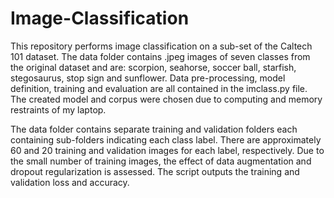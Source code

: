 # Image-Classification
This repository performs image classification on a sub-set of the Caltech 101 dataset. The data folder contains .jpeg images of seven classes from the original dataset and are: scorpion, seahorse, soccer ball, starfish, stegosaurus, stop sign and sunflower. Data pre-processing, model definition, training and evaluation are all contained in the imclass.py file. The created model and corpus were chosen due to computing and memory restraints of my laptop. 

The data folder contains separate training and validation folders each containing sub-folders indicating each class label. There are approximately 60 and 20 training and validation images for each label, respectively. Due to the small number of training images, the effect of data augmentation and dropout regularization is assessed. The script outputs the training and validation loss and accuracy. 
